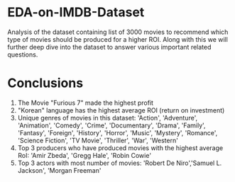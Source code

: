 # EDA-on-IMDB-Dataset
Analysis of the dataset containing list of 3000 movies to recommend which type of movies should be produced for a higher ROI. Along with this we will further deep dive into the dataset to answer various important related questions.
# Conclusions
1. The Movie "Furious 7" made the highest profit
2. "Korean" language has the highest average ROI (return on investment)
3. Unique genres of movies in this dataset: 'Action', 'Adventure', 'Animation', 'Comedy', 'Crime', 'Documentary', 'Drama', 'Family', 'Fantasy', 'Foreign', 'History', 'Horror', 'Music', 'Mystery', 'Romance', 'Science Fiction', 'TV Movie', 'Thriller', 'War', 'Western'
4. Top 3 producers who have produced movies with the highest average RoI: 'Amir Zbeda', 'Gregg Hale', 'Robin Cowie'
5. Top 3 actors with most number of movies: 'Robert De Niro','Samuel L. Jackson', 'Morgan Freeman'
